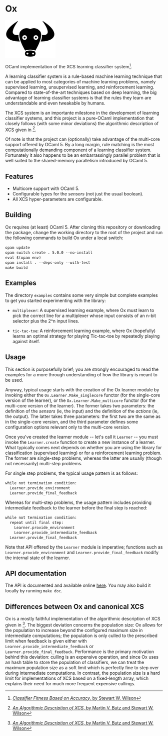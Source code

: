 Ox
==

![Ox logo](logo/ox_logo.png?raw=true "Ox logo")

OCaml implementation of the XCS learning classifier system[^1].

A learning classifier system is a rule-based machine learning technique that
can be applied to most categories of machine learning problems, namely
supervised learning, unsupervised learning, and reinforcement learning.
Compared to state-of-the-art techniques based on deep learning, the big
advantage of learning classifier systems is that the rules they learn are
understandable and even tweakable by humans.

The XCS system is an importante milestone in the development of learning
classifier systems, and this project is a pure-OCaml implementation that
closely follows (with some minor deviations) the algorithmic description
of XCS given in [^2].

Of note is that the project can (optionally) take advantage of the multi-core
support offered by OCaml 5. By a long margin, rule matching is the most
computationally demanding component of a learning classifier system.
Fortunately it also happens to be an embarrassingly parallel problem that is
well suited to the shared-memory parallelism introduced by OCaml 5.

Features
--------

 * Multicore support with OCaml 5.
 * Configurable types for the *sensors* (not just the usual boolean).
 * All XCS hyper-parameters are configurable.

Building
--------

Ox requires (at least) OCaml 5. After cloning this repository or downloading
the package, change the working directory to the root of the project and run
the following commands to build Ox under a local switch:

```
opam update
opam switch create . 5.0.0 --no-install
eval $(opam env)
opam install . --deps-only --with-test
make build
```

Examples
--------

The directory `examples` contains some very simple but complete examples to get
you started experimenting with the library:

 * `multiplexer`: A supervised learning example, where Ox must learn to pick
   the correct line for a multiplexer whose input consists of an n-bit selector plus
   the 2^n input lines.

 * `tic-tac-toe`: A reinforcement learning example, where Ox (hopefully) learns
   an optimal strategy for playing Tic-tac-toe by repeatedly playing against itself.

Usage
-----

This section is purposefully brief; you are strongly encouraged to read the
examples for a more through understanding of how the library is meant to be
used.

Anyway, typical usage starts with the creation of the Ox learner module by
invoking either the `Ox.Learner.Make_singlecore` functor (for the single-core
version of the learner), or the `Ox.Learner.Make_multicore` functor (for the
multi-core version of the learner). The former takes two parameters:
the definition of the *sensors* (ie, the input) and the definition of the
*actions* (ie, the output). The latter takes three parameters: the first two
are the same as in the single-core version, and the third parameter defines
some configuration options relevant only to the multi-core version.

Once you've created the learner module -- let's call it `Learner` -- you
must invoke the `Learner.create` function to create a new instance of a
learner. What typically comes next depends on whether you are using the
library for classification (supervised learning) or for a reinforcement
learning problem. The former are single-step problems, whereas the latter
are usually (though not necessarily) multi-step problems.

For single step problems, the typical usage pattern is as follows:

```
while not termination condition:
  Learner.provide_environment
  Learner.provide_final_feedback
```

Whereas for multi-step problems, the usage pattern includes providing
intermediate feedback to the learner before the final step is reached:

```
while not termination condition:
  repeat until final step:
    Learner.provide_environment
    Learner.provide_intermediate_feedback
  Learner.provide_final_feedback
```

Note that API offered by the `Learner` module is imperative; functions
such as `Learner.provide_environment` and `Learner.provide_final_feedback`
modify the internal state of the learner.

API documentation
-----------------

The API is documented and available online [here](https://darioteixeira.github.io/ox/apidoc/index.html).
You may also build it locally by running `make doc`.

Differences between Ox and canonical XCS
----------------------------------------

Ox is a mostly faithful implementation of the algorithmic description of XCS
given in [^2]. The biggest deviation concerns the population size: Ox allows
for the population to increase beyond the configured maximum size in
intermediate computations; the population is only culled to the prescribed
limit when feedback is given either with
`Learner.provide_intermediate_feedback` or `Learner.provide_final_feedback`.
Performance is the primary motivation behind this deviation: culling is an
expensive operation, and since Ox uses an hash table to store the population of
classifiers, we can treat the maximum population size as a soft limit which is
perfectly fine to step over during intermediate computations. In contrast, the
population size is a hard limit for implementations of XCS based on a
fixed-length array, which explains their need for much more frequent expensive
cullings.

[^1]: [*Classifier Fitness Based on Accuracy*, by Stewart W. Wilson](https://doi.org/10.1162/evco.1995.3.2.149)
[^2]: [*An Algorithmic Description of XCS*, by Martin V. Butz and Stewart W. Wilson](https://dx.doi.org/10.1007/s005000100111)
